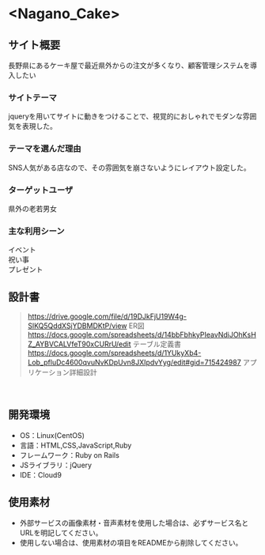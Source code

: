 # <Nagano_Cake>

## サイト概要
長野県にあるケーキ屋で最近県外からの注文が多くなり、顧客管理システムを導入したい



### サイトテーマ

jqueryを用いてサイトに動きをつけることで、視覚的におしゃれでモダンな雰囲気を表現した。


### テーマを選んだ理由
SNS人気がある店なので、その雰囲気を崩さないようにレイアウト設定した。


### ターゲットユーザ
県外の老若男女

### 主な利用シーン
イベント</br>
祝い事</br>
プレゼント

## 設計書
>https://drive.google.com/file/d/19DJkFjU19W4g-SlKQ5QddXSjYDBMDKtP/view ER図</br>
https://docs.google.com/spreadsheets/d/14bbFbhkyPIeavNdiJOhKsHZ_AYBVCALVfeT90xCURrU/edit テーブル定義書</br>
https://docs.google.com/spreadsheets/d/1YUkyXb4-Lob_pfluDc4600qvuNvKDpUvn8JXIpdvYyg/edit#gid=715424987 アプリケーション詳細設計
</br>



## 開発環境
- OS：Linux(CentOS)
- 言語：HTML,CSS,JavaScript,Ruby
- フレームワーク：Ruby on Rails
- JSライブラリ：jQuery
- IDE：Cloud9

## 使用素材
- 外部サービスの画像素材・音声素材を使用した場合は、必ずサービス名とURLを明記してください。
- 使用しない場合は、使用素材の項目をREADMEから削除してください。